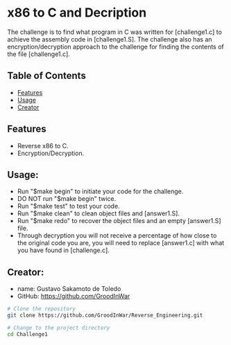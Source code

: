 # x86 to C and Decription

The challenge is to find what program in C was written for [challenge1.c] to achieve the assembly 
code in [challenge1.S]. The challenge also has an encryption/decryption approach to the challenge
for finding the contents of the file [challenge1.c].

## Table of Contents

- [Features](#features)
- [Usage](#usage)
- [Creator](#creator)


## Features

- Reverse x86 to C.
- Encryption/Decryption.

## Usage:

- Run "$make begin" to initiate your code for the challenge. 
- DO NOT run "$make begin" twice.
- Run "$make test" to test your code.
- Run "$make clean" to clean object files and [answer1.S].
- Run "$make redo" to recover the object files and an empty [answer1.S] file.
- Through decryption you will not receive a percentage of how close to the original code you are,
you will need to replace [answer1.c] with what you have found in [challenge.c].

## Creator:
- name: Gustavo Sakamoto de Toledo
- GitHub: https://github.com/GroodInWar

```bash
# Clone the repository
git clone https://github.com/GroodInWar/Reverse_Engineering.git

# Change to the project directory
cd Challenge1
